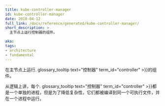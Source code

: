 ```yaml
---
title: kube-controller-manager
id: kube-controller-manager
date: 2018-04-12
full_link: /docs/reference/generated/kube-controller-manager/
short_description: >
  主节点上运行控制器的组件。

aka: 
tags:
- architecture
- fundamental
---
```


<!--
---
title: kube-controller-manager
id: kube-controller-manager
date: 2018-04-12
full_link: /docs/reference/generated/kube-controller-manager/
short_description: >
  Component on the master that runs controllers.

aka: 
tags:
- architecture
- fundamental
---
-->

<!--
 Component on the master that runs . glossary_tooltip text="controllers" term_id="controller" >}}.
-->
在主节点上运行. glossary_tooltip text="控制器" term_id="controller" >}}的组件。

<!--more--> 

从逻辑上讲，每个. glossary_tooltip text="控制器" term_id="controller" >}}都是一个单独的进程，但是为了降低复杂性，它们都被编译到同一个可执行文件，并在一个进程中运行。

